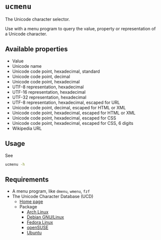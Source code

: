 # `ucmenu`

The Unicode character selector.

Use with a menu program to query the value, property or representation of a Unicode character.

## Available properties

- Value
- Unicode name
- Unicode code point, hexadecimal, standard
- Unicode code point, decimal
- Unicode code point, hexadecimal
- UTF-8 representation, hexadecimal
- UTF-16 representation, hexadecimal
- UTF-32 representation, hexadecimal
- UTF-8 representation, hexadecimal, escaped for URL
- Unicode code point, decimal, escaped for HTML or XML
- Unicode code point, hexadecimal, escaped for HTML or XML
- Unicode code point, hexadecimal, escaped for CSS
- Unicode code point, hexadecimal, escaped for CSS, 6 digits
- Wikipedia URL

## Usage

See

```sh
ucmenu -h
```

## Requirements

- A menu program, like `dmenu`, `wmenu`, `fzf`
- The Unicode Character Database (UCD)
    - [Home page](https://www.unicode.org/ucd/)
    - Package
        - [Arch Linux](https://archlinux.org/packages/extra/any/unicode-character-database/)
        - [Debian GNU/Linux](https://packages.debian.org/search?searchon=names&keywords=unicode-data)
        - [Fedora Linux](https://packages.fedoraproject.org/pkgs/unicode-ucd/unicode-ucd/)
        - [openSUSE](https://software.opensuse.org/package/unicode-ucd)
        - [Ubuntu](https://packages.ubuntu.com/search?keywords=unicode-data&searchon=names&suite=all&section=all)

